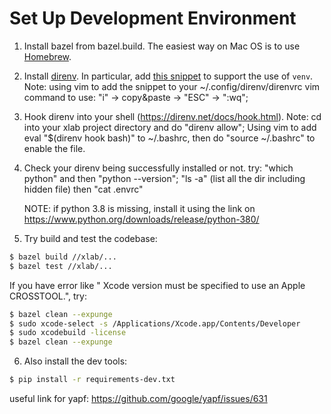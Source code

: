 # Set Up Development Environment

1. Install bazel from bazel.build. The easiest way on Mac OS is to use [Homebrew](https://docs.bazel.build/versions/master/install-os-x.html#install-on-mac-os-x-homebrew).

2. Install [direnv](https://direnv.net/). In particular, add [this snippet](https://github.com/direnv/direnv/wiki/Python#venv-stdlib-module) to support the use of `venv`.
   Note: using vim to add the snippet to your ~/.config/direnv/direnvrc
         vim command to use: "i" -> copy&paste -> "ESC" -> ":wq";

3. Hook direnv into your shell (https://direnv.net/docs/hook.html).
   Note: cd into your xlab project directory and do "direnv allow";
         Using vim to add eval "$(direnv hook bash)" to ~/.bashrc, then do "source ~/.bashrc" to enable the file.

4. Check your direnv being successfully installed or not.
   try: "which python" and then "python --version";
        "ls -a" (list all the dir including hidden file) then "cat .envrc"

   NOTE: if python 3.8 is missing, install it using the link on https://www.python.org/downloads/release/python-380/


5. Try build and test the codebase:

```sh
$ bazel build //xlab/...
$ bazel test //xlab/...
```

If you have error like " Xcode version must be specified to use an Apple CROSSTOOL.", try:
```sh
$ bazel clean --expunge
$ sudo xcode-select -s /Applications/Xcode.app/Contents/Developer
$ sudo xcodebuild -license
$ bazel clean --expunge
```

6. Also install the dev tools:

```sh
$ pip install -r requirements-dev.txt
```
useful link for yapf: https://github.com/google/yapf/issues/631
